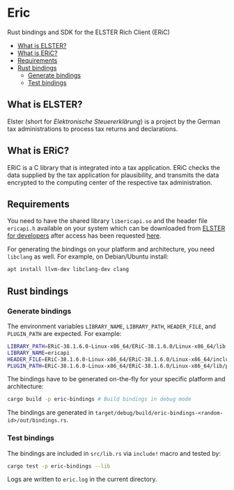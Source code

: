 # Eric

Rust bindings and SDK for the ELSTER Rich Client (ERiC)

- [What is ELSTER?](#what-is-elster)
- [What is ERiC?](#what-is-eric)
- [Requirements](#requirements)
- [Rust bindings](#rust-bindings)
  - [Generate bindings](#generate-bindings)
  - [Test bindings](#test-bindings)

## What is ELSTER?

Elster (short for _Elektronische Steuererklärung_) is a project by the German tax administrations to process tax returns and declarations.

## What is ERiC?

ERiC is a C library that is integrated into a tax application. ERiC checks the data supplied by the tax application for plausibility, and transmits the data encrypted to the computing center of the respective tax administration.

## Requirements

You need to have the shared library `libericapi.so` and the header file `ericapi.h` available on your system which can be downloaded from [ELSTER for developers](https://www.elster.de/elsterweb/entwickler/login) after access has been requested [here](https://www.elster.de/elsterweb/registrierung-entwickler/form).

For generating the bindings on your platform and architecture, you need `libclang` as well. For example, on Debian/Ubuntu install:

``` bash
apt install llvm-dev libclang-dev clang
```

## Rust bindings

### Generate bindings

The environment variables `LIBRARY_NAME`, `LIBRARY_PATH`, `HEADER_FILE`, and
`PLUGIN_PATH` are expected. For example:

``` bash
LIBRARY_PATH=ERiC-38.1.6.0-Linux-x86_64/ERiC-38.1.6.0/Linux-x86_64/lib
LIBRARY_NAME=ericapi
HEADER_FILE=ERiC-38.1.6.0-Linux-x86_64/ERiC-38.1.6.0/Linux-x86_64/include/ericapi.h
PLUGIN_PATH=ERiC-38.1.6.0-Linux-x86_64/ERiC-38.1.6.0/Linux-x86_64/lib/plugins2
```

The bindings have to be generated on-the-fly for your specific platform and architecture:

``` bash
cargo build -p eric-bindings # Build bindings in debug mode
```

The bindings are generated in `target/debug/build/eric-bindings-<random-id>/out/bindings.rs`.

### Test bindings

The bindings are included in `src/lib.rs` via `include!` macro and tested by:

``` bash
cargo test -p eric-bindings --lib
```

Logs are written to `eric.log` in the current directory.
